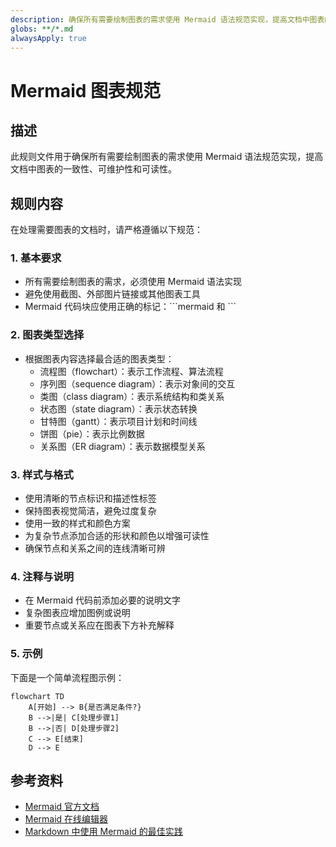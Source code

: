 ```yaml
---
description: 确保所有需要绘制图表的需求使用 Mermaid 语法规范实现，提高文档中图表的一致性和可维护性
globs: **/*.md
alwaysApply: true
---
```

<!-- 2025-03-27 更新 -->
# Mermaid 图表规范

## 描述

此规则文件用于确保所有需要绘制图表的需求使用 Mermaid 语法规范实现，提高文档中图表的一致性、可维护性和可读性。

## 规则内容

在处理需要图表的文档时，请严格遵循以下规范：

### 1. 基本要求

- 所有需要绘制图表的需求，必须使用 Mermaid 语法实现
- 避免使用截图、外部图片链接或其他图表工具
- Mermaid 代码块应使用正确的标记：\```mermaid 和 \```

### 2. 图表类型选择

- 根据图表内容选择最合适的图表类型：
  - 流程图（flowchart）：表示工作流程、算法流程
  - 序列图（sequence diagram）：表示对象间的交互
  - 类图（class diagram）：表示系统结构和类关系
  - 状态图（state diagram）：表示状态转换
  - 甘特图（gantt）：表示项目计划和时间线
  - 饼图（pie）：表示比例数据
  - 关系图（ER diagram）：表示数据模型关系

### 3. 样式与格式

- 使用清晰的节点标识和描述性标签
- 保持图表视觉简洁，避免过度复杂
- 使用一致的样式和颜色方案
- 为复杂节点添加合适的形状和颜色以增强可读性
- 确保节点和关系之间的连线清晰可辨

### 4. 注释与说明

- 在 Mermaid 代码前添加必要的说明文字
- 复杂图表应增加图例或说明
- 重要节点或关系应在图表下方补充解释

### 5. 示例

下面是一个简单流程图示例：

```mermaid
flowchart TD
    A[开始] --> B{是否满足条件?}
    B -->|是| C[处理步骤1]
    B -->|否| D[处理步骤2]
    C --> E[结束]
    D --> E
```

## 参考资料

- [Mermaid 官方文档](mdc:https:/mermaid-js.github.io/mermaid/#/)
- [Mermaid 在线编辑器](mdc:https:/mermaid-js.github.io/mermaid-live-editor)
- [Markdown 中使用 Mermaid 的最佳实践](mdc:https:/mermaid-js.github.io/mermaid/#/integrations)
